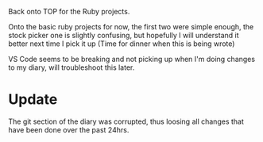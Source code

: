 Back onto TOP for the Ruby projects.

Onto the basic ruby projects for now, the first two were simple enough, the stock picker one is slightly confusing, but hopefully I will understand it better next time I pick it up (Time for dinner when this is being wrote)

VS Code seems to be breaking and not picking up when I'm doing changes to my diary, will troubleshoot this later.

# Update

The git section of the diary was corrupted, thus loosing all changes that have been done over the past 24hrs.